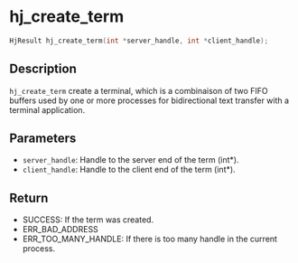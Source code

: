 # hj_create_term

```c
HjResult hj_create_term(int *server_handle, int *client_handle);
```

## Description

`hj_create_term` create a terminal, which is a combinaison of two FIFO buffers used by one or more processes for bidirectional text transfer with a terminal application.

## Parameters

- `server_handle`: Handle to the server end of the term (int*).
- `client_handle`: Handle to the client end of the term (int*).

## Return

- SUCCESS: If the term was created.
- ERR_BAD_ADDRESS
- ERR_TOO_MANY_HANDLE: If there is too many handle in the current process.
